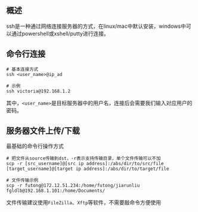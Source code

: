 ## 概述

ssh是一种通过网络连接服务器的方式，在linux/mac中默认安装，windows中可以通过powershell或xshell/putty进行连接。

## 命令行连接

```shell
# 基本连接方式
ssh <user_name>@ip_ad

# 示例
ssh victoria@192.168.1.2
```

其中，`<user_name>`是目标服务器中的用户名，连接后会需要我们输入对应用户的密码。

## 服务器文件上传/下载

最基础的命令行操作方式

```shell
# 把文件从source传输到dst，-r表示支持传输目录，单个文件传输可以不加
scp -r [src_username]@[src ip address]:/abs/dir/to/src/file [target_username]@[target ip address]:/abs/dir/to/target/file

# 文件传输示例
scp -r futong@172.12.51.234:/home/futong/jiarunliu fgldlb@192.168.1.101:/home/Documents/
```

文件传输建议使用`FileZilla`、`Xftp`等软件，不需要敲命令方便使用
